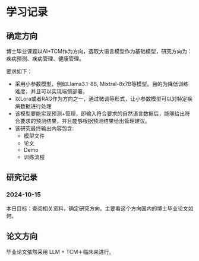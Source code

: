 # 学习记录

## 确定方向

博士毕业课题以AI+TCM作为方向，选取大语言模型作为基础模型，研究方向为：疾病预测、疾病管理、健康管理。

要求如下：

- 采用小参数模型，例如Llama3.1-8B, Mixtral-8x7B等模型。目的为降低训练难度，并且可以实现端侧部署。
- 以Lora或者RAG作为方向之一，通过微调等形式，让小参数模型可以对特定疾病数据进行处理
- 该模型要能实现预测+管理，即输入符合要求的自然语言数据后，能够给出符合要求的预测结果，并且能够根据预测结果给出管理建议。
- 该研究最终输出内容包含:
  - 模型文件
  - 论文
  - Demo
  - 训练流程

## 研究记录

### 2024-10-15

本日目标：查阅相关资料，确定研究方向。主要看这个方向国内的博士毕业论文如何。

## 论文方向

毕业论文依然采用 LLM + TCM＋临床来进行。